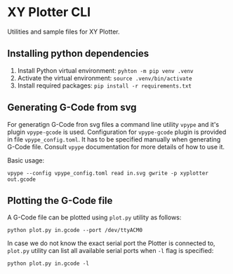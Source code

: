 # XY Plotter CLI

Utilities and sample files for XY Plotter.

## Installing python dependencies

1. Install Python virtual environment: `pyhton -m pip venv .venv`
2. Activate the virtual environment: `source .venv/bin/activate`
3. Install required packages: `pip install -r requirements.txt`

## Generating G-Code from svg

For generatign G-Code fron svg files a command line utility `vpype` and it's plugin `vpype-gcode` is used. Configuration for `vpype-gcode` plugin is provided in file `vpype_config.toml`. It has to be specified manually when generating G-Code file. Consult `vpype` documentation for more details of how to use it.

Basic usage:

`vpype --config vpype_config.toml read in.svg gwrite -p xyplotter out.gcode`

## Plotting the G-Code file

A G-Code file can be plotted using `plot.py` utility as follows:

`python plot.py in.gcode --port /dev/ttyACM0`

In case we do not know the exact serial port the Plotter is connected to, `plot.py` utility can list all available serial ports when `-l` flag is specified:

`python plot.py in.gcode -l`
